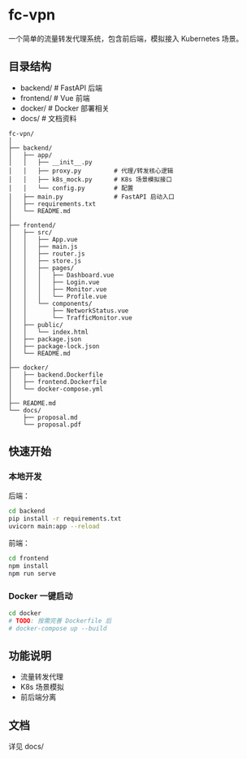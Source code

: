 # fc-vpn

一个简单的流量转发代理系统，包含前后端，模拟接入 Kubernetes 场景。

## 目录结构
- backend/   # FastAPI 后端
- frontend/  # Vue 前端
- docker/    # Docker 部署相关
- docs/      # 文档资料

```
fc-vpn/
│
├── backend/
│   ├── app/
│   │   ├── __init__.py
│   │   ├── proxy.py         # 代理/转发核心逻辑
│   │   ├── k8s_mock.py      # K8s 场景模拟接口
│   │   └── config.py        # 配置
│   ├── main.py              # FastAPI 启动入口
│   ├── requirements.txt
│   └── README.md
│
├── frontend/
│   ├── src/
│   │   ├── App.vue
│   │   ├── main.js
│   │   ├── router.js
│   │   ├── store.js
│   │   ├── pages/
│   │   │   ├── Dashboard.vue
│   │   │   ├── Login.vue
│   │   │   ├── Monitor.vue
│   │   │   └── Profile.vue
│   │   └── components/
│   │       ├── NetworkStatus.vue
│   │       └── TrafficMonitor.vue
│   ├── public/
│   │   └── index.html
│   ├── package.json
│   ├── package-lock.json
│   └── README.md
│
├── docker/
│   ├── backend.Dockerfile
│   ├── frontend.Dockerfile
│   └── docker-compose.yml
│
├── README.md
└── docs/
    ├── proposal.md
    └── proposal.pdf
```


## 快速开始

### 本地开发
后端：
```bash
cd backend
pip install -r requirements.txt
uvicorn main:app --reload
```
前端：
```bash
cd frontend
npm install
npm run serve
```

### Docker 一键启动
```bash
cd docker
# TODO: 按需完善 Dockerfile 后
# docker-compose up --build
```

## 功能说明
- 流量转发代理
- K8s 场景模拟
- 前后端分离

## 文档
详见 docs/